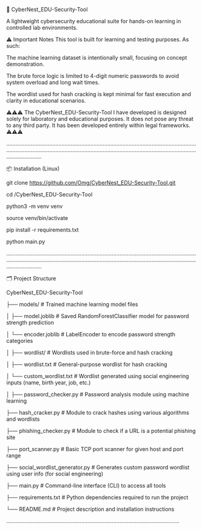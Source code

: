 
  🔐 CyberNest_EDU-Security-Tool

A lightweight cybersecurity educational suite for hands-on learning in controlled lab environments.

⚠️ Important Notes
This tool is built for learning and testing purposes. As such:

The machine learning dataset is intentionally small, focusing on concept demonstration.

The brute force logic is limited to 4-digit numeric passwords to avoid system overload and long wait times.

The wordlist used for hash cracking is kept minimal for fast execution and clarity in educational scenarios.

⚠️⚠️⚠️ The CyberNest_EDU-Security-Tool I have developed is designed solely for laboratory and educational purposes. It does not pose any threat to any third party. It has been developed entirely within legal frameworks. ⚠️⚠️⚠️

...............................................................................................................................................................................................................................................................................

📦 Installation (Linux)

git clone https://github.com/Omg/CyberNest_EDU-Security-Tool.git

cd /CyberNest_EDU-Security-Tool

python3 -m venv venv

source venv/bin/activate

pip install -r requirements.txt

python main.py      

...............................................................................................................................................................................................................................................................................

🗂️ Project Structure

CyberNest_EDU-Security-Tool

├── models/                          # Trained machine learning model files

│   ├── model.joblib                 # Saved RandomForestClassifier model for password strength prediction

│   └── encoder.joblib               # LabelEncoder to encode password strength categories

│
├── wordlist/                        # Wordlists used in brute-force and hash cracking

│   ├── wordlist.txt                 # General-purpose wordlist for hash cracking

│   └── custom_wordlist.txt          # Wordlist generated using social engineering inputs (name, birth year, job, etc.)

│
├── password_checker.py             # Password analysis module using machine learning

├── hash_cracker.py                 # Module to crack hashes using various algorithms and wordlists

├── phishing_checker.py            # Module to check if a URL is a potential phishing site

├── port_scanner.py                # Basic TCP port scanner for given host and port range

├── social_wordlist_generator.py   # Generates custom password wordlist using user info (for social engineering)

├── main.py                         # Command-line interface (CLI) to access all tools

├── requirements.txt                # Python dependencies required to run the project

└── README.md                       # Project description and installation instructions

.................................................................................................................
